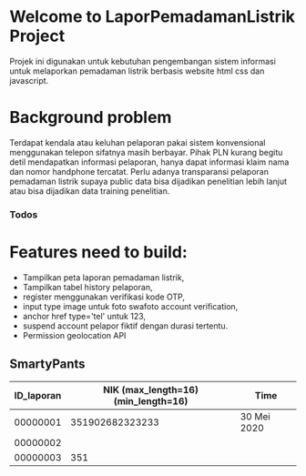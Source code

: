 # Welcome to LaporPemadamanListrik Project

Projek ini digunakan untuk kebutuhan pengembangan sistem informasi untuk melaporkan pemadaman listrik berbasis website html css dan javascript.

# Background problem
Terdapat kendala atau keluhan pelaporan pakai sistem konvensional menggunakan telepon sifatnya masih berbayar.
Pihak PLN kurang begitu detil mendapatkan informasi pelaporan, hanya dapat informasi klaim nama dan nomor handphone tercatat.
Perlu adanya transparansi pelaporan pemadaman listrik supaya public data bisa dijadikan penelitian lebih lanjut atau bisa dijadikan data training penelitian.

### Todos

# Features need to build:
- Tampilkan peta laporan pemadaman listrik,
- Tampilkan tabel history pelaporan,
- register menggunakan verifikasi kode OTP,
- input type image untuk foto swafoto account verification,
- anchor href type='tel' untuk 123,
- suspend account pelapor fiktif dengan durasi tertentu.
- Permission geolocation API

## SmartyPants
|ID_laporan      |NIK (max_length=16) (min_length=16) |Time                    |
|----------------|-------------------------------|-----------------------------|
|00000001		 |351902682323233            |30 Mei 2020            |
|00000002        |                             |             |
|00000003		 |351                           |                          |